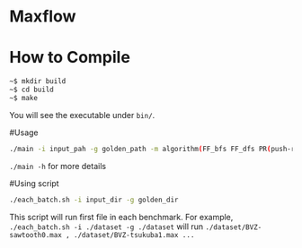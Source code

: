 # Maxflow

# How to Compile

```bash
~$ mkdir build
~$ cd build
~$ make
```

You will see the executable under `bin/`.

#Usage
```bash
./main -i input_pah -g golden_path -m algorithm(FF_bfs FF_dfs PR(push-relabel) BK(Boykov Kolmogorov))
```

```./main -h``` for more details

#Using script
```bash
./each_batch.sh -i input_dir -g golden_dir
```

This script will run first file in each benchmark. For example, ```./each_batch.sh -i ./dataset -g ./dataset``` will run ```./dataset/BVZ-sawtooth0.max , ./dataset/BVZ-tsukuba1.max ...```
